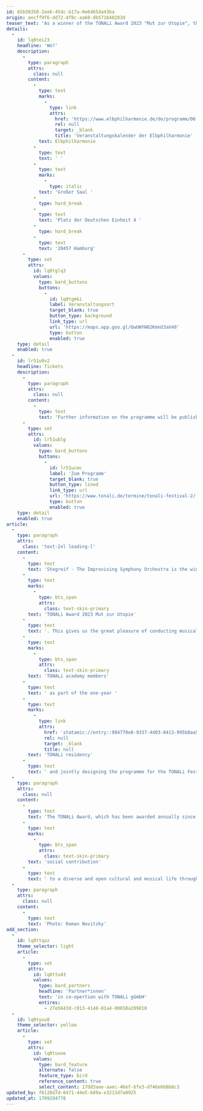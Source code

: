 ```yaml
---
id: 65b50350-2eeb-45dc-b17a-0e6465da43ba
origin: aecff9f6-dd72-4f8c-aa68-db571648283d
teaser_text: 'As a winner of the TONALi Award 2023 "Mut zur Utopie", the Stegreif Orchestra organises workshops with the TONALi academics and plays a key role in shaping the TONALi Festival.'
details:
  -
    id: lq0tei23
    headline: 'Wo?'
    description:
      -
        type: paragraph
        attrs:
          class: null
        content:
          -
            type: text
            marks:
              -
                type: link
                attrs:
                  href: 'https://www.elbphilharmonie.de/de/programm/06-07-2024/'
                  rel: null
                  target: _blank
                  title: 'Veranstaltungskalender der Elbphilharmonie'
            text: Elbphilharmonie
          -
            type: text
            text: ' '
          -
            type: text
            marks:
              -
                type: italic
            text: 'Großer Saal '
          -
            type: hard_break
          -
            type: text
            text: 'Platz der Deutschen Einheit 4 '
          -
            type: hard_break
          -
            type: text
            text: '20457 Hamburg'
      -
        type: set
        attrs:
          id: lq0tglq3
          values:
            type: bard_buttons
            buttons:
              -
                id: lq0tgmki
                label: Veranstaltungsort
                target_blank: true
                button_type: background
                link_type: url
                url: 'https://maps.app.goo.gl/QwUWYW82KmnU3aX48'
                type: button
                enabled: true
    type: detail
    enabled: true
  -
    id: lr51u9v2
    headline: Tickets
    description:
      -
        type: paragraph
        attrs:
          class: null
        content:
          -
            type: text
            text: 'Further information on the programme will be published shortly on the Elbphilharmonie website.'
      -
        type: set
        attrs:
          id: lr51ublg
          values:
            type: bard_buttons
            buttons:
              -
                id: lr51ucmc
                label: 'Zum Programm'
                target_blank: true
                button_type: lined
                link_type: url
                url: 'https://www.tonali.de/termine/tonali-festival-2/'
                type: button
                enabled: true
    type: detail
    enabled: true
article:
  -
    type: paragraph
    attrs:
      class: 'text-2xl leading-l'
    content:
      -
        type: text
        text: 'Stegreif - The Improvising Symphony Orchestra is the winner of the '
      -
        type: text
        marks:
          -
            type: bts_span
            attrs:
              class: text-skin-primary
        text: 'TONALi Award 2023 Mut zur Utopie'
      -
        type: text
        text: '. This gives us the great pleasure of conducting musical and artistic workshops with the '
      -
        type: text
        marks:
          -
            type: bts_span
            attrs:
              class: text-skin-primary
        text: 'TONALi academy members'
      -
        type: text
        text: ' as part of the one-year '
      -
        type: text
        marks:
          -
            type: link
            attrs:
              href: 'statamic://entry::984770e8-9337-4d03-8413-995b0aa5cd82'
              rel: null
              target: _blank
              title: null
        text: 'TONALi residency'
      -
        type: text
        text: ' and jointly designing the programme for the TONALi Festival 2024. The end of the TONALi season will be celebrated musically in the main hall of the Elbphilharmonie, offering the audience special insights into the musical education work of the past year.'
  -
    type: paragraph
    attrs:
      class: null
    content:
      -
        type: text
        text: 'The TONALi Award, which has been awarded annually since 2021, honours personalities and institutions that make a '
      -
        type: text
        marks:
          -
            type: bts_span
            attrs:
              class: text-skin-primary
        text: 'social contribution'
      -
        type: text
        text: ' to a diverse and open cultural and musical life through their forward-looking visions.'
  -
    type: paragraph
    attrs:
      class: null
    content:
      -
        type: text
        text: 'Photo: Roman Novitzky'
add_section:
  -
    id: lq0ttqaz
    theme_selector: light
    article:
      -
        type: set
        attrs:
          id: lq0ttu43
          values:
            type: bard_partners
            headline: 'Partner*innen'
            text: 'in co-opertion with TONALi gGmbH'
            entires:
              - 27e5643d-c013-4148-81a4-80658a209818
  -
    id: lq0tuuu8
    theme_selector: yellow
    article:
      -
        type: set
        attrs:
          id: lq0tuxoe
          values:
            type: bard_feature
            alternate: false
            feature_type: bird
            reference_content: true
            select_content: 17dd3aee-aaec-46ef-bfe3-d746e668b8c3
updated_by: f6128d7d-0471-44e5-b89a-e3213d7a0925
updated_at: 1709284778
---
```

